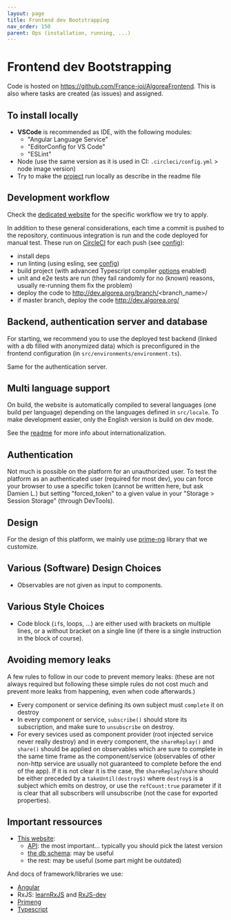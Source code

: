 ```yaml
---
layout: page
title: Frontend dev Bootstrapping
nav_order: 150
parent: Ops (installation, running, ...)
---
```


# Frontend dev Bootstrapping

Code is hosted on https://github.com/France-ioi/AlgoreaFrontend. This is also where tasks are created (as issues) and assigned.

## To install locally

- **VSCode** is recommended as IDE, with the following modules:
  - "Angular Language Service"
  - "EditorConfig for VS Code"
  - "ESLint"
- Node (use the same version as it is used in CI: `.circleci/config.yml` > node image version)
- Try to make the [project](https://github.com/France-ioi/AlgoreaFrontend) run locally as describe in the readme file

## Development workflow

Check the [dedicated website](https://france-ioi.github.io/contributing/github) for the specific workflow we try to apply.

In addition to these general considerations, each time a commit is pushed to the repository, continuous integration is run and the code deployed for manual test. These run on [CircleCI](https://circleci.com/gh/France-ioi/AlgoreaFrontend) for each push (see [config](https://github.com/France-ioi/AlgoreaFrontend/blob/master/.circleci/config.yml)):
- install deps
- run linting (using esling, see [config](https://github.com/France-ioi/AlgoreaFrontend/blob/master/.eslintrc.js))
- build project (with advanced Typescript compiler [options](https://github.com/France-ioi/AlgoreaFrontend/blob/master/tsconfig.json) enabled)
- unit and e2e tests are run (they fail randomly for no (known) reasons, usually re-running them fix the problem)
- deploy the code to http://dev.algorea.org/branch/<branch_name>/
- if master branch, deploy the code http://dev.algorea.org/

## Backend, authentication server and database

For starting, we recommend you to use the deployed test backend (linked with a db filled with anonymized data) which is preconfigured in the frontend configuration (in `src/environments/environment.ts`).

Same for the authentication server.

## Multi language support

On build, the website is automatically compiled to several languages (one build per language) depending on the languages defined in `src/locale`.
To make development easier, only the English version is build on dev mode.

See the [readme](https://github.com/France-ioi/AlgoreaFrontend#internationalization) for more info about internationalization.

## Authentication

Not much is possible on the platform for an unauthorized user.
To test the platform as an authenticated user (required for most dev), you can force your browser to use a specific token (cannot be written here, but ask Damien L.) but setting "forced_token" to a given value in your "Storage > Session Storage" (through DevTools).

## Design

For the design of this platform, we mainly use [prime-ng](https://www.primefaces.org/primeng/showcase/) library that we customize.

## Various (Software) Design Choices

* Observables are not given as input to components.

## Various Style Choices

* Code block (`if`s, loops, ...) are either used with brackets on multiple lines, or a without bracket on a single line (if there is a single instruction in the block of course).

## Avoiding memory leaks

A few rules to follow in our code to prevent memory leaks: (these are not always required but following these simple rules do not cost much and prevent more leaks from happening, even when code afterwards.)
- Every component or service defining its own subject must `complete` it on destroy
- In every component or service, `subscribe()` should store its subscription, and make sure to `unsubscribe` on destroy.
- For every sevices used as component provider (root injected service never really destroy) and in every component, the `shareReplay()` and `share()` should be applied on observables which are sure to complete in the same time frame as the component/service (observables of other non-http service are usually not guaranteed to complete before the end of the app). If it is not clear it is the case, the `shareReplay`/`share` should be either preceded by a `takeUntil(destroy$)` where `destroy$` is a subject which emits on destroy, or use the `refCount:true` parameter if it is clear that all subscribers will unsubscribe (not the case for exported properties).

## Important ressources

* [This website](../):
  - [API](../api/): the most important... typically you should pick the latest version
  - [the db schema](../dbschema): may be useful
  - the rest: may be useful (some part might be outdated)

And docs of framework/libraries we use:
* [Angular](https://angular.io/guide/architecture)
* RxJS: [learnRxJS](https://www.learnrxjs.io/) and [RxJS-dev](https://rxjs-dev.firebaseapp.com/guide/overview)
* [Primeng](https://www.primefaces.org/primeng/showcase/)
* [Typescript](https://www.typescriptlang.org/docs/handbook/intro.html)
